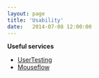 ```yaml
---
layout: page
title: 'Usability'
date:   2014-07-08 12:00:00
---
```


**Useful services**

* [UserTesting](http://www.usertesting.com/)
* [Mouseflow](http://mouseflow.com/)
